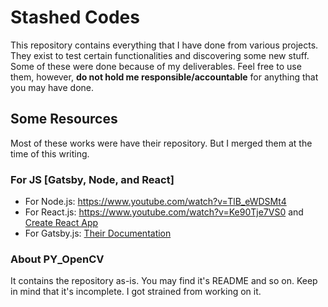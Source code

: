 # Stashed Codes

This repository contains everything that I have done from various projects. They exist to test certain functionalities and discovering some new stuff. Some of these were done because of my deliverables. Feel free to use them, however, **do not hold me responsible/accountable** for anything that you may have done.

## Some Resources

Most of these works were have their repository. But I merged them at the time of this writing.

### For JS [Gatsby, Node, and React]

- For Node.js: https://www.youtube.com/watch?v=TlB_eWDSMt4
- For React.js: https://www.youtube.com/watch?v=Ke90Tje7VS0 and [Create React App](https://create-react-app.dev/)
- For Gatsby.js: [Their Documentation](https://www.gatsbyjs.org/tutorial/)

### About PY_OpenCV

It contains the repository as-is. You may find it's README and so on. Keep in mind that it's incomplete. I got strained from working on it.
